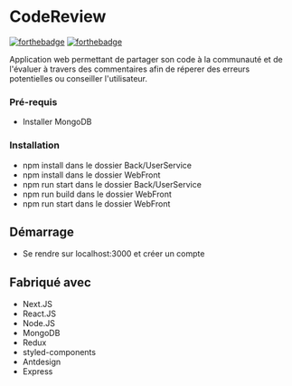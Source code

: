 # CodeReview

[![forthebadge](http://forthebadge.com/images/badges/built-with-love.svg)](http://forthebadge.com)  [![forthebadge](http://forthebadge.com/images/badges/powered-by-electricity.svg)](http://forthebadge.com)

Application web permettant de partager son code à la communauté et de l'évaluer à travers des commentaires afin de réperer des erreurs potentielles ou conseiller l'utilisateur.

### Pré-requis

- Installer MongoDB

### Installation

- npm install dans le dossier Back/UserService
- npm install dans le dossier WebFront
- npm run start dans le dossier Back/UserService
- npm run build dans le dossier WebFront
- npm run start dans le dossier WebFront

## Démarrage

- Se rendre sur localhost:3000 et créer un compte

## Fabriqué avec

- Next.JS
- React.JS
- Node.JS
- MongoDB
- Redux
- styled-components
- Antdesign
- Express
